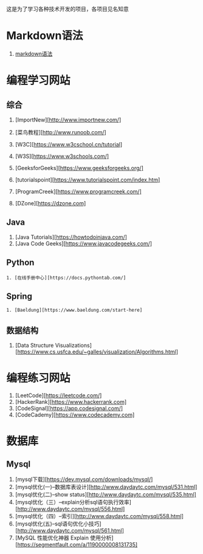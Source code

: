 这是为了学习各种技术开发的项目，各项目见名知意

# Markdown语法
1. [markdown语法](https://www.jianshu.com/p/ebe52d2d468f)

# 编程学习网站

## 综合

1. [ImportNew][http://www.importnew.com/]
2. [菜鸟教程][http://www.runoob.com/]

3. [W3C][https://www.w3cschool.cn/tutorial]

4. [W3S][https://www.w3schools.com/]

5. [GeeksforGeeks][https://www.geeksforgeeks.org/]

6. [tutorialspoint][https://www.tutorialspoint.com/index.htm]

7. [ProgramCreek][https://www.programcreek.com/]

8. [DZone][https://dzone.com]       

## Java

1. [Java Tutorials][https://howtodoinjava.com/]
2. [Java Code Geeks][https://www.javacodegeeks.com/]

## Python

   	1. [在线手册中心][https://docs.pythontab.com/]

## Spring

   	1. [Baeldung][https://www.baeldung.com/start-here]

## 数据结构

1. [Data Structure Visualizations][https://www.cs.usfca.edu/~galles/visualization/Algorithms.html]

# 编程练习网站

1. [LeetCode][https://leetcode.com/]
2. [HackerRank][https://www.hackerrank.com]
3. [CodeSignal][https://app.codesignal.com/]
4. [CodeCademy][https://www.codecademy.com]

# 数据库

## Mysql

1. [mysql下载][https://dev.mysql.com/downloads/mysql/]
2. [mysql优化(一)–数据库表设计][http://www.daydaytc.com/mysql/531.html]
3. [mysql优化(二)–show status][http://www.daydaytc.com/mysql/535.html]
4. [mysql优化（三）–explain分析sql语句执行效率][http://www.daydaytc.com/mysql/556.html]
5. [mysql优化（四）–索引][http://www.daydaytc.com/mysql/558.html]
6. [mysql优化(五)–sql语句优化小技巧][http://www.daydaytc.com/mysql/561.html]
7. [MySQL 性能优化神器 Explain 使用分析][https://segmentfault.com/a/1190000008131735]


